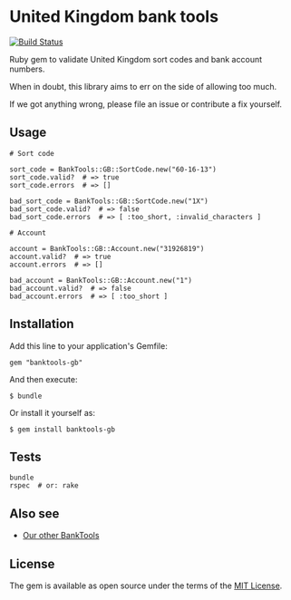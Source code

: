 # United Kingdom bank tools

[![Build Status](https://travis-ci.org/barsoom/banktools-gb.svg?branch=master)](https://travis-ci.org/barsoom/banktools-gb)

Ruby gem to validate United Kingdom sort codes and bank account numbers.

When in doubt, this library aims to err on the side of allowing too much.

If we got anything wrong, please file an issue or contribute a fix yourself.

## Usage

    # Sort code

    sort_code = BankTools::GB::SortCode.new("60-16-13")
    sort_code.valid?  # => true
    sort_code.errors  # => []

    bad_sort_code = BankTools::GB::SortCode.new("1X")
    bad_sort_code.valid?  # => false
    bad_sort_code.errors  # => [ :too_short, :invalid_characters ]

    # Account

    account = BankTools::GB::Account.new("31926819")
    account.valid?  # => true
    account.errors  # => []

    bad_account = BankTools::GB::Account.new("1")
    bad_account.valid?  # => false
    bad_account.errors  # => [ :too_short ]

## Installation

Add this line to your application's Gemfile:

    gem "banktools-gb"

And then execute:

    $ bundle

Or install it yourself as:

    $ gem install banktools-gb

## Tests

    bundle
    rspec  # or: rake

## Also see

* [Our other BankTools](https://github.com/barsoom?q=banktools)

## License

The gem is available as open source under the terms of the [MIT License](http://opensource.org/licenses/MIT).
